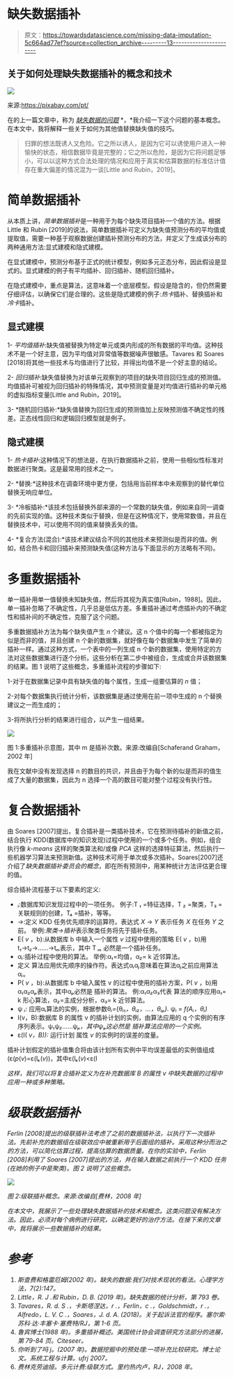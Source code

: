 # 缺失数据插补

> 原文：<https://towardsdatascience.com/missing-data-imputation-5c664ad77ef?source=collection_archive---------13----------------------->

## 关于如何处理缺失数据插补的概念和技术

![](img/fa6dba533eabd1c5b5e99db41a09c61f.png)

来源:https://pixabay.com/pt/

在的上一篇文章中，称为 [*缺失数据的问题*](/the-problem-of-missing-data-9e16e37ef9fc) *，*我介绍一下这个问题的基本概念。在本文中，我将解释一些关于如何为其他值替换缺失值的技巧。

> 归罪的想法既诱人又危险。它之所以诱人，是因为它可以诱使用户进入一种愉快的状态，相信数据毕竟是完整的；它之所以危险，是因为它将问题足够小，可以以这种方式合法处理的情况和应用于真实和估算数据的标准估计值存在重大偏差的情况混为一谈[Little and Rubin，2019]。

# 简单数据插补

从本质上讲，*简单数据插补*是一种用于为每个缺失项目插补一个值的方法。根据 Little 和 Rubin [2019]的说法，简单数据插补可定义为缺失值预测分布的平均值或提取值，需要一种基于观察数据创建插补预测分布的方法，并定义了生成该分布的两种通用方法:显式建模和隐式建模。

在显式建模中，预测分布基于正式的统计模型，例如多元正态分布，因此假设是显式的。显式建模的例子有平均插补、回归插补、随机回归插补。

在隐式建模中，重点是算法，这意味着一个底层模型。假设是隐含的，但仍然需要仔细评估，以确保它们是合理的。这些是隐式建模的例子:*热卡*插补、替换插补和*冷卡*插补。

## 显式建模

1- *平均值插补*:缺失值被替换为特定单元或类内形成的所有数据的平均值。这种技术不是一个好主意，因为平均值对异常值等数据噪声很敏感。Tavares 和 Soares [2018]将其他一些技术与均值进行了比较，并得出均值不是一个好主意的结论。

2- *回归插补*:缺失值替换为对该单元观察到的项目的缺失项目回归生成的预测值。均值插补可被视为回归插补的特殊情况，其中预测变量是对均值进行插补的单元格的虚拟指标变量[Little and Rubin，2019]。

3- *随机回归插补:*缺失值替换为回归生成的预测值加上反映预测值不确定性的残差。正态线性回归和逻辑回归模型就是例子。

## 隐式建模

1- *热卡插补*:这种情况下的想法是，在执行数据插补之前，使用一些相似性标准对数据进行聚类。这是最常用的技术之一。

2- *替换:*这种技术在调查环境中更方便，包括用当前样本中未观察到的替代单位替换无响应单位。

3- *冷板插补:*该技术包括替换外部来源的一个常数的缺失值，例如来自同一调查的先前实现的值。这种技术类似于替换，但是在这种情况下，使用常数值，并且在替换技术中，可以使用不同的值来替换丢失的值。

4- *复合方法(混合):*该技术建议结合不同的其他技术来预测似是而非的值。例如，结合热卡和回归插补来预测缺失值(这种方法与下面显示的方法略有不同)。

# 多重数据插补

单一插补用单一值替换未知缺失值，然后将其视为真实值[Rubin，1988]。因此，单一插补忽略了不确定性，几乎总是低估方差。多重插补通过考虑插补内的不确定性和插补间的不确定性，克服了这个问题。

多重数据插补方法为每个缺失值产生 *n* 个建议。这 n 个值中的每一个都被指定为似是而非的值，并且创建 n 个新的数据集，就好像在每个数据集中发生了简单的插补一样。通过这种方式，一个表中的一列生成 n 个新的数据集，使用特定的方法对这些数据集进行逐个分析。这些分析在第二步中被组合，生成或合并该数据集的结果。图 1 说明了这些概念，多重插补流程的步骤如下:

1-对于在数据集记录中具有缺失值的每个属性，生成一组要估算的 *n* 值；

2-对每个数据集执行统计分析，该数据集是通过使用在前一项中生成的 n 个替换建议之一而生成的；

3-将所执行分析的结果进行组合，以产生一组结果。

![](img/3473ee41bbbcb1c5f069cda0c06b3704.png)

图 1:多重插补示意图，其中 m 是插补次数。来源:改编自[Schaferand Graham，2002 年]

我在文献中没有发现选择 n 的数目的共识，并且由于为每个新的似是而非的值生成了大量的数据集，因此为 n 选择一个高的数目可能对整个过程没有执行性。

# 复合数据插补

由 Soares [2007]提出，复合插补是一类插补技术，它在预测待插补的新值之前，结合执行 KDD(数据库中的知识发现)过程中使用的一个或多个任务。例如，组合执行像 *k-means* 这样的聚类算法和/或像 *PCA* 这样的选择特征算法，然后执行一些机器学习算法来预测新值。这种技术可用于单次或多次插补。Soares[2007]还介绍了*缺失数据插补委员会的概念*，即在所有预测中，用某种统计方法评估更合理的值。

综合插补流程基于以下要素的定义:

*   ᵢ:数据库知识发现过程中的一项任务。
    例子:T *₁* =特征选择，T *₂* =聚类，T₃ =关联规则的创建，T₄ =插补，等等。
*   →:定义 KDD 任务优先顺序的运算符。表达式 *X* → *Y* 表示任务 *X* 在任务 *Y* 之前。
    举例:*聚类→插补*表示聚类任务将先于插补任务。
*   E( *v* ，b):从数据库 b 中输入一个属性 *v* 过程中使用的策略 E( *v* ，b)用 t*₁*→t*₂*→……→t*ₘ*表示，其中 T *ₘ* 必然是一个插补任务。
*   α*ᵢ*:插补过程中使用的算法。
    举例:α*₁*=均值，α*₂*= k 近邻算法。
*   定义
    算法应用优先顺序的操作符。表达式α*ᵢ*α*ⱼ*意味着在算法α*ⱼ*之前应用算法α*ᵢ*。
*   P( *v* ，b):从数据库 b 中输入属性 v 的过程中使用的插补方案，P( *v* ，b)用
    α*₁*α*₂*α*ₚ*表示，其中α*ₚ*必然是
    插补的算法。
    例:α*₁*α*₂*α₃代表
    算法的顺序应用α*₁*= k 形心算法，α*₂*=主成分分析，α₃= k 近邻算法。
*   ψ *ᵢ:* 应用α*ᵢ*算法的实例，根据参数θ*ᵢ=*{θ*ᵢ₁，*θ*ᵢ₂，…，*θ*ᵢₚ}.* ψᵢ *= f(Aᵢ，*θ*ᵢ)*
*   I(v，B):数据库 B 的属性 v 的插补计划的实例，由算法应用的 q 个实例的有序序列表示。ψ*₁*ψ*₂*……ψ*ₚ，*其中*ψ*ₚ*这必然是
    插补算法应用的一个实例。*
*   ε(I( *v，B)):* 运行计划
    属性 *v* 的实例时的误差的度量。

插补计划假定的插补值集合将由该计划所有实例中平均误差最低的实例值组成(ε(*p*(*v*)=ε(I*ₖ*(*v*))，其中ε(I*ₖ*(*v*)<ε(I

*这样，我们可以将复合插补定义为在补充数据库 *B* 的属性 *v* 中缺失数据的过程中应用一种或多种策略。*

# *级联数据插补*

*Ferlin [2008]提出的级联插补法考虑了之前的数据插补法，以执行下一次插补法。先前补充的数据组在级联效应中被重新用于后面组的插补。采用这种分而治之的方法，可以简化估算过程，提高估算的数据质量。在你的实验中，Ferlin [2008]利用了 Soares [2007]提出的方法，并在输入数据之前执行一个 KDD 任务(在她的例子中是聚类)。图 2 说明了这些概念。*

*![](img/5dd2db324a4aacb0b76aee0c4ba174fb.png)*

*图 2:级联插补概念。来源:改编自[费林，2008 年]*

*在本文中，我展示了一些处理缺失数据插补的技术和概念。这类问题没有解决方法。因此，必须对每个病例进行研究，以确定更好的治疗方法。在接下来的文章中，我将展示一些数据插补的结果。*

# *参考*

1.  *斯查费和格雷厄姆(2002 年)。缺失的数据:我们对技术现状的看法。心理学方法，7(2):147。*
2.  *Little，R. J .和 Rubin，D. B. (2019 年)。缺失数据的统计分析，第 793 卷。*
3.  *Tavares，R. d. S .，卡斯塔涅达，r .，Ferlin，c .，Goldschmidt，r .，Alfredo，L. V. C .，Soares，J. d. A. (2018)。关于起诉法官的程序。塞尔索·苏科·达·丰塞卡·塞费特/RJ，第 1-6 页。*
4.  *鲁宾博士(1988 年)。多重插补概述。美国统计协会调查研究方法部分的进展，第 79-84 页。Citeseer。*
5.  *你听到了吗 j。(2007 年)。数据挖掘中的预处理:一项补充比较研究。博士论文。系统工程与计算。ufrj 2007。*
6.  *费林克劳迪娅。多元计费:级联方式。里约热内卢，RJ，2008 年。*
